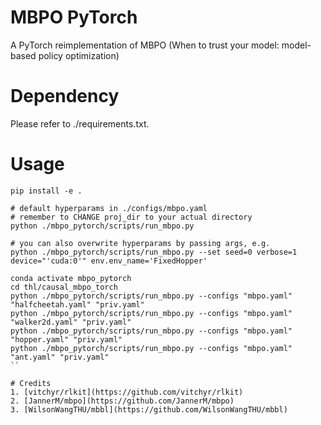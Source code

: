 # MBPO PyTorch
A PyTorch reimplementation of MBPO (When to trust your model: model-based policy optimization)

# Dependency

Please refer to ./requirements.txt.

# Usage

    pip install -e .

    # default hyperparams in ./configs/mbpo.yaml
    # remember to CHANGE proj_dir to your actual directory 
    python ./mbpo_pytorch/scripts/run_mbpo.py
    
    # you can also overwrite hyperparams by passing args, e.g.
    python ./mbpo_pytorch/scripts/run_mbpo.py --set seed=0 verbose=1 device="'cuda:0'" env.env_name='FixedHopper'

```
conda activate mbpo_pytorch
cd thl/causal_mbpo_torch
python ./mbpo_pytorch/scripts/run_mbpo.py --configs "mbpo.yaml" "halfcheetah.yaml" "priv.yaml"
python ./mbpo_pytorch/scripts/run_mbpo.py --configs "mbpo.yaml" "walker2d.yaml" "priv.yaml"
python ./mbpo_pytorch/scripts/run_mbpo.py --configs "mbpo.yaml" "hopper.yaml" "priv.yaml"
python ./mbpo_pytorch/scripts/run_mbpo.py --configs "mbpo.yaml" "ant.yaml" "priv.yaml"
``
  
# Credits
1. [vitchyr/rlkit](https://github.com/vitchyr/rlkit)
2. [JannerM/mbpo](https://github.com/JannerM/mbpo)
3. [WilsonWangTHU/mbbl](https://github.com/WilsonWangTHU/mbbl)